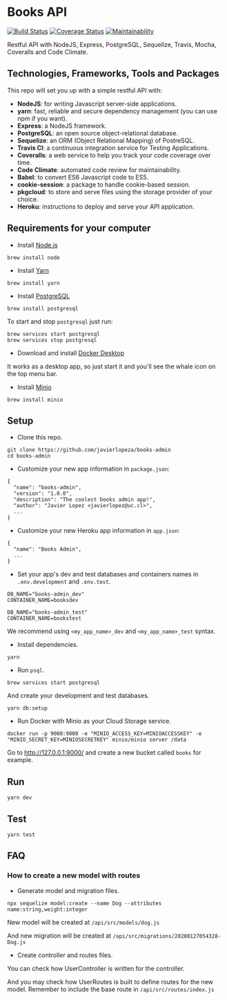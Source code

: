 # Books API

[![Build Status](https://travis-ci.org/javierlopeza/intl-library-api.svg?branch=master)](https://travis-ci.org/javierlopeza/intl-library-api)
[![Coverage Status](https://coveralls.io/repos/github/javierlopeza/intl-library-api/badge.svg?branch=master)](https://coveralls.io/github/javierlopeza/intl-library-api?branch=master)
[![Maintainability](https://api.codeclimate.com/v1/badges/0c0992a9d67e3663b55f/maintainability)](https://codeclimate.com/github/javierlopeza/books-admin/maintainability)

Restful API with NodeJS, Express, PostgreSQL, Sequelize, Travis, Mocha, Coveralls and Code Climate.

## Technologies, Frameworks, Tools and Packages

This repo will set you up with a simple restful API with:

- **NodeJS**: for writing Javascript server-side applications.
- **yarn**: fast, reliable and secure dependency management (you can use npm if you want).
- **Express**: a NodeJS framework.
- **PostgreSQL**: an open source object-relational database.
- **Sequelize**: an ORM (Object Relational Mapping) of PostreSQL.
- **Travis CI**: a continuous integration service for Testing Applications.
- **Coveralls**: a web service to help you track your code coverage over time.
- **Code Climate**: automated code review for maintainability.
- **Babel**: to convert ES6 Javascript code to ES5.
- **cookie-session**: a package to handle cookie-based session.
- **pkgcloud**: to store and serve files using the storage provider of your choice.
- **Heroku**: instructions to deploy and serve your API application.

## Requirements for your computer

- Install [Node.js](https://nodejs.org/en/download/)

```
brew install node
```

- Install [Yarn](https://legacy.yarnpkg.com/lang/en/docs/install/#mac-stable)

```
brew install yarn
```

- Install [PostgreSQL](https://www.postgresql.org/download/macosx/)

```
brew install postgresql
```

To start and stop `postgresql` just run:

```
brew services start postgresql
brew services stop postgresql
```

- Download and install [Docker Desktop](https://www.docker.com/products/docker-desktop)

It works as a desktop app, so just start it and you'll see the whale icon on the top menu bar.

- Install [Minio]()

```
brew install minio
```

## Setup

- Clone this repo.

```
git clone https://github.com/javierlopeza/books-admin
cd books-admin
```

- Customize your new app information in `package.json`:

```
{
  "name": "books-admin",
  "version": "1.0.0",
  "description": "The coolest books admin app!",
  "author": "Javier Lopez <javierlopez@uc.cl>",
  ...
}
```

- Customize your new Heroku app information in `app.json`:

```
{
  "name": "Books Admin",
  ...
}
```

- Set your app's dev and test databases and containers names in `.env.development` and `.env.test`.

```
DB_NAME="books-admin_dev"
CONTAINER_NAME=booksdev
```

```
DB_NAME="books-admin_test"
CONTAINER_NAME=bookstest
```

We recommend using `<my_app_name>_dev` and `<my_app_name>_test` syntax.

- Install dependencies.

```
yarn
```

- Run `psql`.

```
brew services start postgresql
```

And create your development and test databases.

```
yarn db:setup
```

- Run Docker with Minio as your Cloud Storage service.

```
docker run -p 9000:9000 -e "MINIO_ACCESS_KEY=MINIOACCESSKEY" -e "MINIO_SECRET_KEY=MINIOSECRETKEY" minio/minio server /data
```

Go to http://127.0.0.1:9000/ and create a new bucket called `books` for example.

## Run

```
yarn dev
```

## Test

```
yarn test
```

## FAQ

### **How to create a new model with routes**

- Generate model and migration files.

```
npx sequelize model:create --name Dog --attributes name:string,weight:integer
```

New model will be created at `/api/src/models/dog.js`

And new migration will be created at `/api/src/migrations/20200127054328-Dog.js`

- Create controller and routes files.

You can check how UserController is written for the controller.

And you may check how UserRoutes is built to define routes for the new model. Remember to include the base route in `/api/src/routes/index.js`